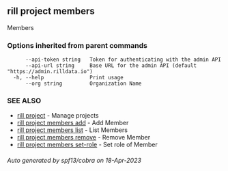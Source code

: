 ## rill project members

Members

### Options inherited from parent commands

```
      --api-token string   Token for authenticating with the admin API
      --api-url string     Base URL for the admin API (default "https://admin.rilldata.io")
  -h, --help               Print usage
      --org string         Organization Name
```

### SEE ALSO

* [rill project](rill_project.md)	 - Manage projects
* [rill project members add](rill_project_members_add.md)	 - Add Member
* [rill project members list](rill_project_members_list.md)	 - List Members
* [rill project members remove](rill_project_members_remove.md)	 - Remove Member
* [rill project members set-role](rill_project_members_set-role.md)	 - Set role of Member

###### Auto generated by spf13/cobra on 18-Apr-2023
